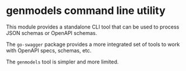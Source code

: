 # genmodels command line utility

This module provides a standalone CLI tool that can be used to process JSON schemas or OpenAPI schemas.

The `go-swagger` package provides a more integrated set of tools to work with OpenAPI specs, schemas, etc.

The `genmodels` tool is simpler and more limited.
